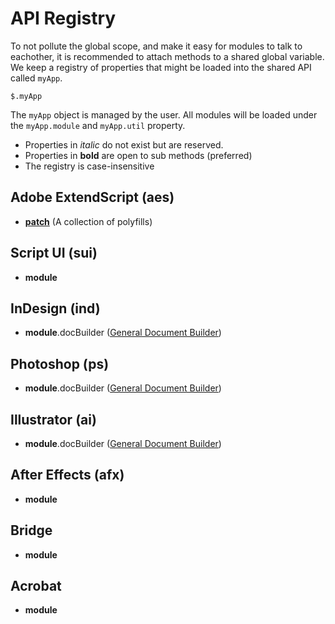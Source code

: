 # API Registry
To not pollute the global scope, and make it easy for modules to talk to eachother, it is recommended to attach methods to a shared global variable. We keep a registry of properties that might be loaded into the shared API called `myApp`.

    $.myApp

The `myApp` object is managed by the user. All modules will be loaded under the `myApp.module` and `myApp.util` property.

  - Properties in _italic_ do not exist but are reserved.
  - Properties in __bold__ are open to sub methods (preferred)
  - The registry is case-insensitive

## Adobe ExtendScript (aes)
  * [__patch__](../aes/patch) (A collection of polyfills)

## Script UI (sui)
  * __module__

## InDesign (ind)
  * __module__.docBuilder ([General Document Builder](https://github.com/GitBruno/General-Document-Builder))

## Photoshop (ps)
  * __module__.docBuilder ([General Document Builder](https://github.com/GitBruno/General-Document-Builder))

## Illustrator (ai)
  * __module__.docBuilder ([General Document Builder](https://github.com/GitBruno/General-Document-Builder))

## After Effects (afx)
  * __module__

## Bridge
  * __module__

## Acrobat
  * __module__
